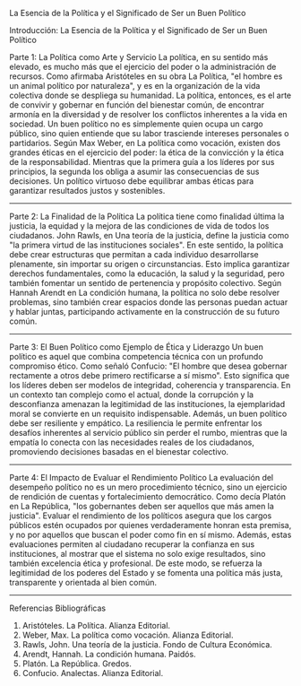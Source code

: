 La Esencia de la Política y el Significado de Ser un Buen Político

Introducción: La Esencia de la Política y el Significado de Ser un Buen Político

Parte 1: La Política como Arte y Servicio
La política, en su sentido más elevado, es mucho más que el ejercicio del poder o la administración de recursos. Como afirmaba Aristóteles en su obra La Política, "el hombre es un animal político por naturaleza", y es en la organización de la vida colectiva donde se despliega su humanidad. La política, entonces, es el arte de convivir y gobernar en función del bienestar común, de encontrar armonía en la diversidad y de resolver los conflictos inherentes a la vida en sociedad.
Un buen político no es simplemente quien ocupa un cargo público, sino quien entiende que su labor trasciende intereses personales o partidarios. Según Max Weber, en La política como vocación, existen dos grandes éticas en el ejercicio del poder: la ética de la convicción y la ética de la responsabilidad. Mientras que la primera guía a los líderes por sus principios, la segunda los obliga a asumir las consecuencias de sus decisiones. Un político virtuoso debe equilibrar ambas éticas para garantizar resultados justos y sostenibles.
________________________________________
Parte 2: La Finalidad de la Política
La política tiene como finalidad última la justicia, la equidad y la mejora de las condiciones de vida de todos los ciudadanos. John Rawls, en Una teoría de la justicia, define la justicia como "la primera virtud de las instituciones sociales". En este sentido, la política debe crear estructuras que permitan a cada individuo desarrollarse plenamente, sin importar su origen o circunstancias.
Esto implica garantizar derechos fundamentales, como la educación, la salud y la seguridad, pero también fomentar un sentido de pertenencia y propósito colectivo. Según Hannah Arendt en La condición humana, la política no solo debe resolver problemas, sino también crear espacios donde las personas puedan actuar y hablar juntas, participando activamente en la construcción de su futuro común.
________________________________________
Parte 3: El Buen Político como Ejemplo de Ética y Liderazgo
Un buen político es aquel que combina competencia técnica con un profundo compromiso ético. Como señaló Confucio: "El hombre que desea gobernar rectamente a otros debe primero rectificarse a sí mismo". Esto significa que los líderes deben ser modelos de integridad, coherencia y transparencia. En un contexto tan complejo como el actual, donde la corrupción y la desconfianza amenazan la legitimidad de las instituciones, la ejemplaridad moral se convierte en un requisito indispensable.
Además, un buen político debe ser resiliente y empático. La resiliencia le permite enfrentar los desafíos inherentes al servicio público sin perder el rumbo, mientras que la empatía lo conecta con las necesidades reales de los ciudadanos, promoviendo decisiones basadas en el bienestar colectivo.
________________________________________
Parte 4: El Impacto de Evaluar el Rendimiento Político
La evaluación del desempeño político no es un mero procedimiento técnico, sino un ejercicio de rendición de cuentas y fortalecimiento democrático. Como decía Platón en La República, "los gobernantes deben ser aquellos que más amen la justicia". Evaluar el rendimiento de los políticos asegura que los cargos públicos estén ocupados por quienes verdaderamente honran esta premisa, y no por aquellos que buscan el poder como fin en sí mismo.
Además, estas evaluaciones permiten al ciudadano recuperar la confianza en sus instituciones, al mostrar que el sistema no solo exige resultados, sino también excelencia ética y profesional. De este modo, se refuerza la legitimidad de los poderes del Estado y se fomenta una política más justa, transparente y orientada al bien común.
________________________________________
Referencias Bibliográficas
1.	Aristóteles. La Política. Alianza Editorial.
2.	Weber, Max. La política como vocación. Alianza Editorial.
3.	Rawls, John. Una teoría de la justicia. Fondo de Cultura Económica.
4.	Arendt, Hannah. La condición humana. Paidós.
5.	Platón. La República. Gredos.
6.	Confucio. Analectas. Alianza Editorial.

